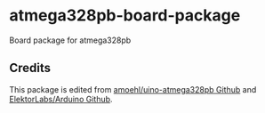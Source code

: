 # atmega328pb-board-package
Board package for atmega328pb

## Credits
This package is edited from [amoehl/uino-atmega328pb Github](https://github.com/amoehl/uino-atmega328pb) and [ElektorLabs/Arduino Github](https://github.com/ElektorLabs/Arduino).
